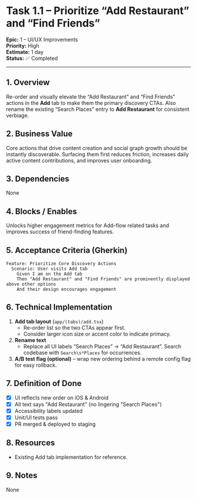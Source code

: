 # Task 1.1 – Prioritize “Add Restaurant” and “Find Friends”

**Epic:** 1 – UI/UX Improvements  
**Priority:** High  
**Estimate:** 1 day  
**Status:** ✅ Completed

---

## 1. Overview
Re-order and visually elevate the “Add Restaurant” and “Find Friends” actions in the **Add** tab to make them the primary discovery CTAs. Also rename the existing “Search Places” entry to **Add Restaurant** for consistent verbiage.

## 2. Business Value
Core actions that drive content creation and social graph growth should be instantly discoverable. Surfacing them first reduces friction, increases daily active content contributions, and improves user onboarding.

## 3. Dependencies
None

## 4. Blocks / Enables
Unlocks higher engagement metrics for Add-flow related tasks and improves success of friend-finding features.

## 5. Acceptance Criteria (Gherkin)
```gherkin
Feature: Prioritize Core Discovery Actions
  Scenario: User visits Add tab
    Given I am on the Add tab
    Then "Add Restaurant" and "Find Friends" are prominently displayed above other options
    And their design encourages engagement
```

## 6. Technical Implementation
1. **Add tab layout** (`app/(tabs)/add.tsx`)
   - Re-order list so the two CTAs appear first.
   - Consider larger icon size or accent color to indicate primacy.
2. **Rename text**
   - Replace all UI labels “Search Places” → “Add Restaurant”. Search codebase with `Search\s*Places` for occurrences.
3. **A/B test flag (optional)** – wrap new ordering behind a remote config flag for easy rollback.

## 7. Definition of Done
- [x] UI reflects new order on iOS & Android
- [x] All text says "Add Restaurant" (no lingering "Search Places")
- [x] Accessibility labels updated
- [x] Unit/UI tests pass
- [x] PR merged & deployed to staging

## 8. Resources
- Existing Add tab implementation for reference.

## 9. Notes
None
